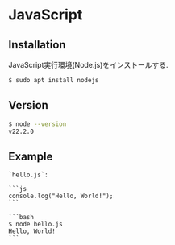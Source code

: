 # JavaScript

## Installation

JavaScript実行環境(Node.js)をインストールする.

```bash
$ sudo apt install nodejs
```

## Version

```bash
$ node --version
v22.2.0
```

## Example

````{tab} Code
`hello.js`:

```js
console.log("Hello, World!");
```
````

````{tab} Terminal
```bash
$ node hello.js
Hello, World!
```
````
